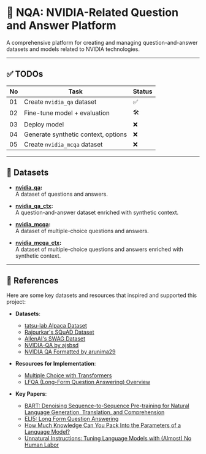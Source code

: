 # 🧠 **NQA: NVIDIA-Related Question and Answer Platform**  

A comprehensive platform for creating and managing question-and-answer datasets and models related to NVIDIA technologies.  

---

## ✅ **TODOs**

| No | Task                                          | Status |
|----|----------------------------------------------|--------|
| 01 | Create `nvidia_qa` dataset                   | ✅     |
| 02 | Fine-tune model + evaluation                 | 🛠️     |
| 03 | Deploy model                                 | ❌     |
| 04 | Generate synthetic context, options          | ❌     |
| 05 | Create `nvidia_mcqa` dataset                 | ❌     |

---

## 📂 **Datasets**

- **[nvidia_qa](https://huggingface.co/datasets/locchh/nvidia_qa):**  
  A dataset of questions and answers.

- **[nvidia_qa_ctx]():**  
  A question-and-answer dataset enriched with synthetic context.

- **[nvidia_mcqa]():**  
  A dataset of multiple-choice questions and answers.

- **[nvidia_mcqa_ctx]():**  
  A dataset of multiple-choice questions and answers enriched with synthetic context.

---

## 📖 **References**

Here are some key datasets and resources that inspired and supported this project:

- **Datasets**:  
  - [tatsu-lab Alpaca Dataset](https://huggingface.co/datasets/tatsu-lab/alpaca)  
  - [Rajpurkar's SQuAD Dataset](https://huggingface.co/datasets/rajpurkar/squad)  
  - [AllenAI's SWAG Dataset](https://huggingface.co/datasets/allenai/swag)  
  - [NVIDIA-QA by ajsbsd](https://huggingface.co/datasets/ajsbsd/nvidia-qa)  
  - [NVIDIA QA Formatted by arunima29](https://huggingface.co/datasets/arunima29/nvidia_qa_formatted)  

- **Resources for Implementation**:  
  - [Multiple Choice with Transformers](https://huggingface.co/docs/transformers/tasks/multiple_choice)  
  - [LFQA (Long-Form Question Answering) Overview](https://yjernite.github.io/lfqa.html)  

- **Key Papers**:  
  - [BART: Denoising Sequence-to-Sequence Pre-training for Natural Language Generation, Translation, and Comprehension](https://arxiv.org/pdf/1910.13461)  
  - [ELI5: Long Form Question Answering](https://arxiv.org/pdf/1907.09190)  
  - [How Much Knowledge Can You Pack Into the Parameters of a Language Model?](https://arxiv.org/pdf/2002.08910)  
  - [Unnatural Instructions: Tuning Language Models with (Almost) No Human Labor](https://arxiv.org/pdf/2212.09689)